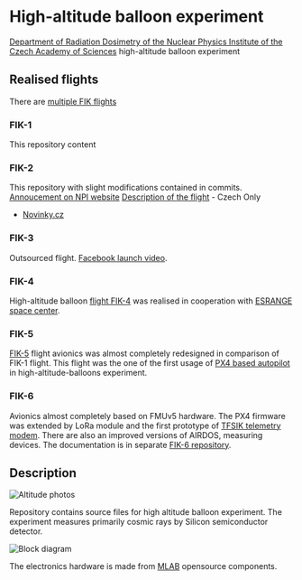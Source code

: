 # High-altitude balloon experiment

[Department of Radiation Dosimetry of the Nuclear Physics Institute of the Czech Academy of Sciences](http://www.ujf.cas.cz/en/departments/department-of-radiation-dosimetry/contact/) high-altitude balloon experiment

## Realised flights 

There are [multiple FIK flights](http://www.ujf.cas.cz/cs/oddeleni/oddeleni-dozimetrie-zareni/lety-fik/)

### FIK-1

This repository content

### FIK-2

This repository with slight modifications contained in commits. [Annoucement on NPI website](http://www.ujf.cas.cz/cs/novinky/Stratosfericky-balon-let-Fik-2/)
[Description of the flight](http://www.ujf.cas.cz/export/sites/ujf/.content/files/novinky/Stratosfericky-balon-let-Fik-2.pdf) - Czech Only

  * [Novinky.cz](https://www.novinky.cz/veda-skoly/clanek/s-vyvojem-balonu-pro-vyzkum-kosmickeho-zareni-pomahali-studenti-cvut-40027989)

### FIK-3

Outsourced flight. [Facebook launch video](https://www.facebook.com/watch/?v=215540205671872).

### FIK-4

High-altitude balloon [flight FIK-4](https://github.com/ODZ-UJF-AV-CR/FIK-4-Kiruna) was realised in cooperation with  [ESRANGE space center](https://sscspace.com/ssc-worldwide/esrange-space-center/).

### FIK-5

[FIK-5](https://github.com/ODZ-UJF-AV-CR/FIK-5) flight avionics was almost completely redesigned in comparison of FIK-1 flight.  This flight was the one of the first usage of [PX4 based autopilot](https://px4.io/) in high-altitude-balloons experiment. 

### FIK-6

Avionics almost completely based on FMUv5 hardware. The PX4 firmware was extended by LoRa module and the first prototype of [TFSIK telemetry modem](https://github.com/ThunderFly-aerospace/TFSIK01). 
There are also an improved versions of AIRDOS, measuring devices. The documentation is in separate [FIK-6 repository](https://github.com/ODZ-UJF-AV-CR/FIK-6). 

## Description 

![Altitude photos](presentation/altitude_pictures.jpg)

Repository contains source files for high altitude balloon experiment. The experiment measures primarily cosmic rays by Silicon semiconductor detector.

![Block diagram](presentation/schema.png)

The electronics hardware is made from [MLAB](http://www.mlab.cz/) opensource components. 


